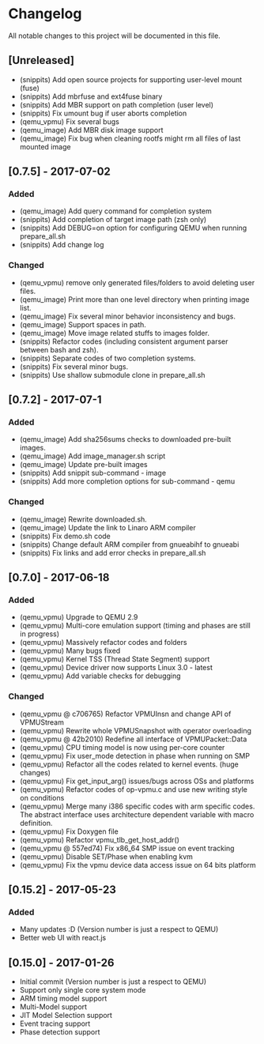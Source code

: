 # Changelog
All notable changes to this project will be documented in this file.

## [Unreleased]
- (snippits) Add open source projects for supporting user-level mount (fuse)
- (snippits) Add mbrfuse and ext4fuse binary
- (snippits) Add MBR support on path completion (user level)
- (snippits) Fix umount bug if user aborts completion
- (qemu_vpmu) Fix several bugs
- (qemu_image) Add MBR disk image support
- (qemu_image) Fix bug when cleaning rootfs might rm all files of last mounted image

## [0.7.5] - 2017-07-02
### Added
- (qemu_image) Add query command for completion system
- (snippits) Add completion of target image path (zsh only)
- (snippits) Add DEBUG=on option for configuring QEMU when running prepare_all.sh
- (snippits) Add change log

### Changed
- (qemu_vpmu) remove only generated files/folders to avoid deleting user files.
- (qemu_image) Print more than one level directory when printing image list.
- (qemu_image) Fix several minor behavior inconsistency and bugs.
- (qemu_image) Support spaces in path.
- (qemu_image) Move image related stuffs to images folder.
- (snippits) Refactor codes (including consistent argument parser between bash and zsh).
- (snippits) Separate codes of two completion systems.
- (snippits) Fix several minor bugs.
- (snippits) Use shallow submodule clone in prepare_all.sh


## [0.7.2] - 2017-07-1
### Added
- (qemu_image) Add sha256sums checks to downloaded pre-built images.
- (qemu_image) Add image_manager.sh script
- (qemu_image) Update pre-built images
- (snippits) Add snippit sub-command - image
- (snippits) Add more completion options for sub-command - qemu

### Changed
- (qemu_image) Rewrite downloaded.sh.
- (qemu_image) Update the link to Linaro ARM compiler
- (snippits) Fix demo.sh code
- (snippits) Change default ARM compiler from gnueabihf to gnueabi
- (snippits) Fix links and add error checks in prepare_all.sh


## [0.7.0] - 2017-06-18
### Added
- (qemu_vpmu) Upgrade to QEMU 2.9
- (qemu_vpmu) Multi-core emulation support (timing and phases are still in progress)
- (qemu_vpmu) Massively refactor codes and folders
- (qemu_vpmu) Many bugs fixed
- (qemu_vpmu) Kernel TSS (Thread State Segment) support
- (qemu_vpmu) Device driver now supports Linux 3.0 - latest
- (qemu_vpmu) Add variable checks for debugging

### Changed
- (qemu_vpmu @ c706765) Refactor VPMUInsn and change API of VPMUStream
- (qemu_vpmu) Rewrite whole VPMUSnapshot with operator overloading
- (qemu_vpmu @ 42b2010) Redefine all interface of VPMUPacket::Data
- (qemu_vpmu) CPU timing model is now using per-core counter
- (qemu_vpmu) Fix user_mode detection in phase when running on SMP
- (qemu_vpmu) Refactor all the codes related to kernel events. (huge changes)
- (qemu_vpmu) Fix get_input_arg() issues/bugs across OSs and platforms
- (qemu_vpmu) Refactor codes of op-vpmu.c and use new writing style on conditions
- (qemu_vpmu) Merge many i386 specific codes with arm specific codes. The abstract interface uses architecture dependent variable with macro definition.
- (qemu_vpmu) Fix Doxygen file
- (qemu_vpmu) Refactor vpmu_tlb_get_host_addr()
- (qemu_vpmu @ 557ed74) Fix x86_64 SMP issue on event tracking
- (qemu_vpmu) Disable SET/Phase when enabling kvm
- (qemu_vpmu) Fix the vpmu device data access issue on 64 bits platform

## [0.15.2] - 2017-05-23
### Added
- Many updates :D (Version number is just a respect to QEMU)
- Better web UI with react.js


## [0.15.0] - 2017-01-26
- Initial commit (Version number is just a respect to QEMU)
- Support only single core system mode
- ARM timing model support
- Multi-Model support
- JIT Model Selection support
- Event tracing support
- Phase detection support



